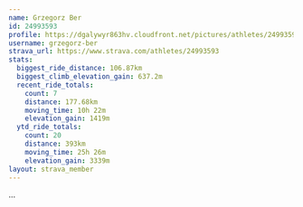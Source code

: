 ```yaml
---
name: Grzegorz Ber
id: 24993593
profile: https://dgalywyr863hv.cloudfront.net/pictures/athletes/24993593/7453165/11/large.jpg
username: grzegorz-ber
strava_url: https://www.strava.com/athletes/24993593
stats:
  biggest_ride_distance: 106.87km
  biggest_climb_elevation_gain: 637.2m
  recent_ride_totals:
    count: 7
    distance: 177.68km
    moving_time: 10h 22m
    elevation_gain: 1419m
  ytd_ride_totals:
    count: 20
    distance: 393km
    moving_time: 25h 26m
    elevation_gain: 3339m
layout: strava_member
--- 
```

...

